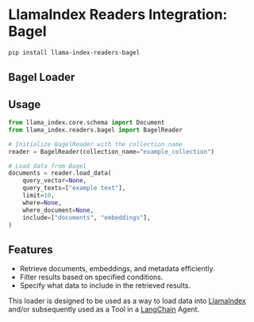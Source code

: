 # LlamaIndex Readers Integration: Bagel

```bash
pip install llama-index-readers-bagel
```

## Bagel Loader

## Usage

```python
from llama_index.core.schema import Document
from llama_index.readers.bagel import BagelReader

# Initialize BagelReader with the collection name
reader = BagelReader(collection_name="example_collection")

# Load data from Bagel
documents = reader.load_data(
    query_vector=None,
    query_texts=["example text"],
    limit=10,
    where=None,
    where_document=None,
    include=["documents", "embeddings"],
)
```

## Features

- Retrieve documents, embeddings, and metadata efficiently.
- Filter results based on specified conditions.
- Specify what data to include in the retrieved results.

This loader is designed to be used as a way to load data into
[LlamaIndex](https://github.com/run-llama/llama_index/tree/main/llama_index) and/or subsequently
used as a Tool in a [LangChain](https://github.com/hwchase17/langchain) Agent.
